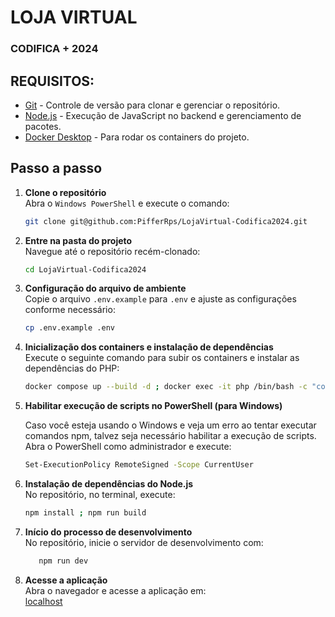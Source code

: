 # LOJA VIRTUAL

### CODIFICA + 2024

## REQUISITOS:
- [Git](https://git-scm.com/downloads) - Controle de versão para clonar e gerenciar o repositório.
- [Node.js](https://nodejs.org/en/download/package-manager) - Execução de JavaScript no backend e gerenciamento de pacotes.
- [Docker Desktop](https://www.docker.com/products/docker-desktop) - Para rodar os containers do projeto.

## Passo a passo

1. **Clone o repositório**  
   Abra o `Windows PowerShell` e execute o comando:
    ```bash
    git clone git@github.com:PifferRps/LojaVirtual-Codifica2024.git
    ```

2. **Entre na pasta do projeto**  
   Navegue até o repositório recém-clonado:
    ```bash
    cd LojaVirtual-Codifica2024
    ```

3. **Configuração do arquivo de ambiente**  
   Copie o arquivo `.env.example` para `.env` e ajuste as configurações conforme necessário:
    ```bash
    cp .env.example .env
    ```

4. **Inicialização dos containers e instalação de dependências**  
   Execute o seguinte comando para subir os containers e instalar as dependências do PHP:

    ```bash
    docker compose up --build -d ; docker exec -it php /bin/bash -c "composer install && php artisan key:generate && php artisan migrate"
    ```
5. **Habilitar execução de scripts no PowerShell (para Windows)**

   Caso você esteja usando o Windows e veja um erro ao tentar executar comandos npm, talvez seja necessário habilitar a execução de scripts. Abra o PowerShell como administrador e execute:
   ```bash
   Set-ExecutionPolicy RemoteSigned -Scope CurrentUser
   ```

5. **Instalação de dependências do Node.js**  
   No repositório, no terminal, execute:
    ```bash
    npm install ; npm run build
    ```

6. **Início do processo de desenvolvimento**  
   No repositório, inicie o servidor de desenvolvimento com:
    ```bash
       npm run dev
    ```

7. **Acesse a aplicação**  
   Abra o navegador e acesse a aplicação em:  
   [localhost](http://localhost)
